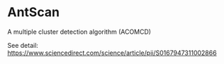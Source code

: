 # AntScan
A multiple cluster detection algorithm (ACOMCD)

See detail: https://www.sciencedirect.com/science/article/pii/S0167947311002866
